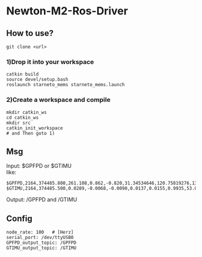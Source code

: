 # Newton-M2-Ros-Driver

## How to use?
```
git clone <url>
```
### 1)Drop it into your workspace
```
catkin build
source devel/setup.bash
roslaunch starneto_mems starneto_mems.launch
```
### 2)Create a workspace and compile
```
mkdir catkin_ws
cd catkin_ws
mkdir src
catkin_init_workspace
# and Then goto 1)
```

## Msg
Input: $GPFPD or $GTIMU  
like:  
```
$GPFPD,2164,374485.800,261.108,0.862,-0.820,31.34534646,120.75819276,13.16,-0.006,-0.002,-0.008,2.047,30,31,4B*33
$GTIMU,2164,374485.500,0.0289,-0.0068,-0.0090,0.0137,0.0155,0.9935,53.0*63
```
Output: /GPFPD and /GTIMU  

## Config
```
node_rate: 100   # [Herz]
serial_port: /dev/ttyUSB0
GPFPD_output_topic: /GPFPD
GTIMU_output_topic: /GTIMU
```

